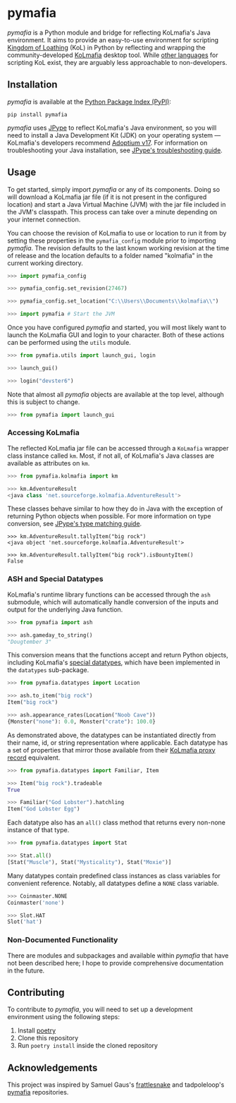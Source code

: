 # pymafia

*pymafia* is a Python module and bridge for reflecting KoLmafia's Java environment. It aims to provide an easy-to-use environment for scripting [Kingdom of Loathing](https://www.kingdomofloathing.com/) (KoL) in Python by reflecting and wrapping the community-developed [KoLmafia](https://github.com/kolmafia/kolmafia) desktop tool. While [other languages](https://loathing-associates-scripting-society.github.io/KoL-Scripting-Resources/) for scripting KoL exist, they are arguably less approachable to non-developers. 

## Installation
*pymafia* is available at the [Python Package Index (PyPI)](https://pypi.org/project/pymafia/):

```
pip install pymafia
```

*pymafia* uses [JPype](https://github.com/kivy/pyjnius) to reflect KoLmafia's Java environment, so you will need to install a Java Development Kit (JDK) on your operating system — KoLmafia's developers recommend [Adoptium v17](https://adoptium.net/index.html). For information on troubleshooting your Java installation, see [JPype's troubleshooting guide](https://jpype.readthedocs.io/en/latest/install.html#if-it-fails).

## Usage
To get started, simply import *pymafia* or any of its components. Doing so will download a KoLmafia jar file (if it is not present in the configured location) and start a Java Virtual Machine (JVM) with the jar file included in the JVM's classpath. This process can take over a minute depending on your internet connection. 

You can choose the revision of KoLmafia to use or location to run it from by setting these properties in the `pymafia_config` module prior to importing *pymafia*. The revision defaults to the last known working revision at the time of release and the location defaults to a folder named "kolmafia" in the current working directory.

```python
>>> import pymafia_config

>>> pymafia_config.set_revision(27467)

>>> pymafia_config.set_location("C:\\Users\\Documents\\kolmafia\\")

>>> import pymafia # Start the JVM
```

Once you have configured *pymafia* and started, you will most likely want to launch the KoLmafia GUI and login to your character. Both of these actions can be performed using the `utils` module.

```python
>>> from pymafia.utils import launch_gui, login

>>> launch_gui()

>>> login("devster6")
```

Note that almost all *pymafia* objects are available at the top level, although this is subject to change.

```python
>>> from pymafia import launch_gui
```

### Accessing KoLmafia
The reflected KoLmafia jar file can be accessed through a `KoLmafia` wrapper class instance called `km`. Most, if not all, of KoLmafia's Java classes are available as attributes on `km`.

```python
>>> from pymafia.kolmafia import km

>>> km.AdventureResult
<java class 'net.sourceforge.kolmafia.AdventureResult'>
```

These classes behave similar to how they do in Java with the exception of returning Python objects when possible. For more information on type conversion, see [JPype's type matching guide](https://jpype.readthedocs.io/en/latest/userguide.html#type-matching).

```
>>> km.AdventureResult.tallyItem("big rock")
<java object 'net.sourceforge.kolmafia.AdventureResult'>

>>> km.AdventureResult.tallyItem("big rock").isBountyItem()
False
```

### ASH and Special Datatypes
KoLmafia's runtime library functions can be accessed through the `ash` submodule, which will automatically handle conversion of the inputs and output for the underlying Java function.

```python
>>> from pymafia import ash

>>> ash.gameday_to_string()
"Dougtember 3"
```

This conversion means that the functions accept and return Python objects, including KoLmafia's [special datatypes](https://wiki.kolmafia.us/index.php/Data_Types#Special_Datatypes), which have been implemented in the `datatypes` sub-package.

```python
>>> from pymafia.datatypes import Location

>>> ash.to_item("big rock")
Item("big rock")

>>> ash.appearance_rates(Location("Noob Cave"))
{Monster("none"): 0.0, Monster("crate"): 100.0}
```

As demonstrated above, the datatypes can be instantiated directly from their name, id, or string representation where applicable. Each datatype has a set of properties that mirror those available from their [KoLmafia proxy record](https://wiki.kolmafia.us/index.php/Proxy_Records) equivalent.

```python
>>> from pymafia.datatypes import Familiar, Item

>>> Item("big rock").tradeable
True

>>> Familiar("God Lobster").hatchling
Item("God Lobster Egg")
```

Each datatype also has an `all()` class method that returns every non-none instance of that type.

```python
>>> from pymafia.datatypes import Stat

>>> Stat.all()
[Stat("Muscle"), Stat("Mysticality"), Stat("Moxie")]
```

Many datatypes contain predefined class instances as class variables for convenient reference. Notably, all datatypes define a `NONE` class variable.

```python
>>> Coinmaster.NONE
Coinmaster('none')

>>> Slot.HAT
Slot('hat')
```

### Non-Documented Functionality
There are  modules and subpackages and available within *pymafia* that have not been described here; I hope to provide comprehensive documentation in the future.

## Contributing
To contribute to *pymafia*, you will need to set up a development environment using the following steps:
1. Install [poetry](https://python-poetry.org/)
2. Clone this repository
3. Run `poetry install` inside the cloned repository


## Acknowledgements

This project was inspired by Samuel Gaus's [frattlesnake](https://github.com/gausie/frattlesnake) and tadpoleloop's [pymafia](https://github.com/tadpoleloop/pymafia) repositories.